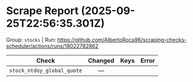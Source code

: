 # Scrape Report (2025-09-25T22:56:35.301Z)

Group: `stocks`  |  Run: https://github.com/AlbertoRoca96/scraping-checks-scheduler/actions/runs/18022782862

| Check | Changed | Keys | Error |
|---|:---:|:--|:--|
| `stock_ntdoy_global_quote` | — |  |  |
